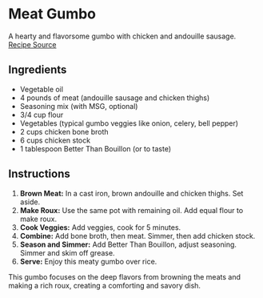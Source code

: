 # Meat Gumbo

A hearty and flavorsome gumbo with chicken and andouille sausage. [Recipe Source](https://www.reddit.com/r/NewOrleans/comments/xu5ngd/since_weve_been_doing_gumbo_posts_lately_heres_my/)

## Ingredients

- Vegetable oil
- 4 pounds of meat (andouille sausage and chicken thighs)
- Seasoning mix (with MSG, optional)
- 3/4 cup flour
- Vegetables (typical gumbo veggies like onion, celery, bell pepper)
- 2 cups chicken bone broth
- 6 cups chicken stock
- 1 tablespoon Better Than Bouillon (or to taste)

## Instructions

1. **Brown Meat:** In a cast iron, brown andouille and chicken thighs. Set aside.
2. **Make Roux:** Use the same pot with remaining oil. Add equal flour to make roux.
3. **Cook Veggies:** Add veggies, cook for 5 minutes.
4. **Combine:** Add bone broth, then meat. Simmer, then add chicken stock.
5. **Season and Simmer:** Add Better Than Bouillon, adjust seasoning. Simmer and skim off grease.
6. **Serve:** Enjoy this meaty gumbo over rice.

This gumbo focuses on the deep flavors from browning the meats and making a rich roux, creating a comforting and savory dish.
